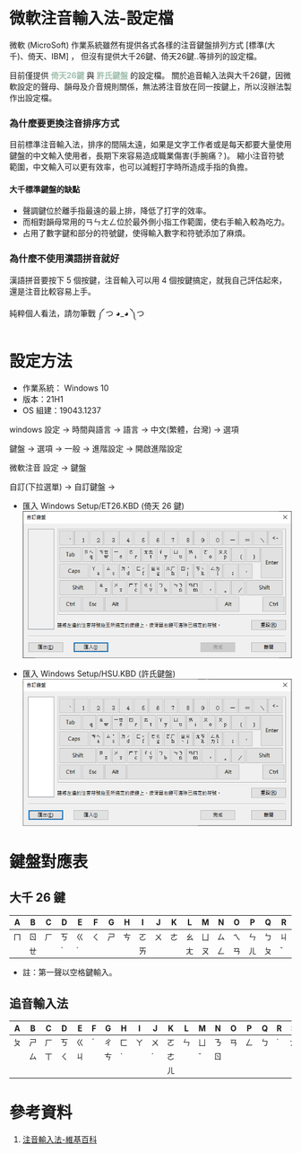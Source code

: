 # 微軟注音輸入法-設定檔

微軟 (MicroSoft) 作業系統雖然有提供各式各樣的注音鍵盤排列方式 [標準(大千)、倚天、IBM] ， 但沒有提供大千26鍵、倚天26鍵..等排列的設定檔。

目前僅提供 <font color=#A0C0AD><b>倚天26鍵</font></b> 與 <font color=#A0C0AD><b>許氏鍵盤</b></font> 的設定檔。
關於追音輸入法與大千26鍵，因微軟設定的聲母、韻母及介音規則關係，無法將注音放在同一按鍵上，所以沒辦法製作出設定檔。

### 為什麼要更換注音排序方式

目前標準注音輸入法，排序的間隔太遠，如果是文字工作者或是每天都要大量使用鍵盤的中文輸入使用者，長期下來容易造成職業傷害(手腕痛？)。
縮小注音符號範圍，中文輸入可以更有效率，也可以減輕打字時所造成手指的負擔。

#### 大千標準鍵盤的缺點

   - 聲調鍵位於離手指最遠的最上排，降低了打字的效率。
   - 而相對韻母常用的ㄢㄣㄤㄥ位於最外側小指工作範圍，使右手輸入較為吃力。
   - 占用了數字鍵和部分的符號鍵，使得輸入數字和符號添加了麻煩。

### 為什麼不使用漢語拼音就好

漢語拼音要按下 5 個按鍵，注音輸入可以用 4 個按鍵搞定，就我自己評估起來，還是注音比較容易上手。

純粹個人看法，請勿筆戰 ༼ つ ◕_◕ ༽つ

# 設定方法

- 作業系統： Windows 10
- 版本：21H1
- OS 組建：19043.1237

windows 設定 → 時間與語言 → 語言 →
中文(繁體，台灣) → 選項

鍵盤 → 選項 → 一般 → 進階設定 → 開啟進階設定

微軟注音 設定 → 鍵盤

自訂(下拉選單) → 自訂鍵盤 → 

- 匯入 Windows Setup/ET26.KBD (倚天 26 鍵) <br>
![](Pictures/倚天26鍵.png)

- 匯入 Windows Setup/HSU.KBD  (許氏鍵盤) <br>
![](Pictures/許氏鍵盤.png)


# 鍵盤對應表

## 大千 26 鍵
| A  | B  | C  | D  | E  | F  | G  | H  | I  | J  | K  | L  | M  | N  | O  | P  | Q  | R  | S  | T  | U  | V  | W  | X  | Y  | Z  |
|----|----|----|----|----|----|----|----|----|----|----|----|----|----|----|----|----|----|----|----|----|----|----|----|----|----|
| ㄇ | ㄖ | ㄏ | ㄎ | ㄍ | ㄑ | ㄕ | ㄘ | ㄛ | ㄨ | ㄜ | ㄠ | ㄩ | ㄙ | ㄟ | ㄣ | ㄅ | ㄐ | ㄋ | ㄓ | ㄧ | ㄒ | ㄉ | ㄌ | ㄗ | ㄈ |
|    | ㄝ |    | ˋ  | ˊ  |    |    |    | ㄞ |    |    | ㄤ | ㄡ | ㄥ | ㄢ | ㄦ | ㄆ | ˇ  |    | ㄔ | ㄚ |    | ㄊ |    | ˙  |    |
- 註：第一聲以空格鍵輸入。

## 追音輸入法
| A  | B  | C  | D  | E  | F | G  | H  | I  | J  | K  | L  | M  | N  | O  | P  | Q  | R | S  | T  | U  | V | W  | X  | Y  | Z  | Spec | ,  | .  | ;  | /  |
|----|----|----|----|----|---|----|----|----|----|----|----|----|----|----|----|----|---|----|----|----|---|----|----|----|----|------|----|----|----|----|
| ㄆ | ㄕ | ㄏ | ㄎ | ㄍ | ˊ | ㄔ | ㄈ | ㄚ | ㄨ | ㄛ | ㄣ | ㄩ | ㄋ | ㄢ | ㄥ | ㄅ | ˙ | ㄊ | ㄓ | ㄧ | ˇ | ㄉ | ㄌ | ㄞ | ㄇ | ˋ    | ㄝ | ㄤ | ㄠ | ㄡ |
|    | ㄙ | ㄒ | ㄑ | ㄐ |   | ㄘ | ˋ  |    | ˊ  | ㄜ |    | ˇ  | ㄖ |    |    |    |   |    | ㄗ | ˙  |   |    |    |    |    |      | ㄟ |    |    |    |
|    |    |    |    |    |   |    |    |    |    | ㄦ |    |    |    |    |    |    |   |    |    |    |   |    |    |    |    |      |    |    |    |    |


# 參考資料
1. [注音輸入法-維基百科](https://zh.wikipedia.org/wiki/%E6%B3%A8%E9%9F%B3%E8%BC%B8%E5%85%A5%E6%B3%95)
